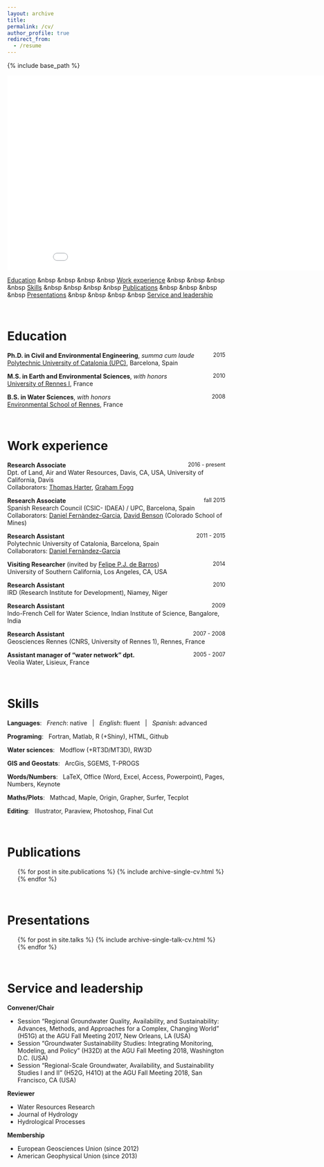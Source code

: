 ```yaml
---
layout: archive
title:
permalink: /cv/
author_profile: true
redirect_from:
  - /resume
---
```


{% include base_path %}

<iframe width="900" height="450" frameborder="0" scrolling="no" src="//plot.ly/~chenri/1.embed"></iframe>

[Education](#education) &nbsp &nbsp &nbsp &nbsp [Work experience](#work-experience) &nbsp &nbsp &nbsp &nbsp [Skills](#skills) &nbsp &nbsp &nbsp &nbsp [Publications](#publications) &nbsp &nbsp &nbsp &nbsp [Presentations](#presentations) &nbsp &nbsp &nbsp &nbsp [Service and leadership](#service-and-leadership)

<br/>

Education
======
**Ph.D. in Civil and Environmental Engineering**, *summa cum laude* <span style = "float:right; font-size:0.9em;">2015</span><br/>
[Polytechnic University of Catalonia (UPC)](https://h2ogeo.upc.edu/en/), Barcelona, Spain

**M.S. in Earth and Environmental Sciences**, *with honors* <span style = "float:right; font-size:0.9em;">2010</span><br/>
[University of Rennes I](https://geosciences.univ-rennes1.fr/en/geosciences-rennes-0), France

**B.S. in Water Sciences**, *with honors* <span style = "float:right; font-size:0.9em;">2008</span><br/>
[Environmental School of Rennes](https://www.ecole-eme.fr), France

<br/>

Work experience
======
**Research Associate** <span style = "float:right; font-size:0.9em;">2016 - present</span><br/>
Dpt. of Land, Air and Water Resources, Davis, CA, USA, University of California, Davis <br/>
Collaborators: [Thomas Harter](http://groundwater.ucdavis.edu/People/), [Graham Fogg](http://lawr.ucdavis.edu/people/faculty/fogg-graham)

**Research Associate** <span style = "float:right; font-size:0.9em;">fall 2015</span><br/>
Spanish Research Council (CSIC- IDAEA) / UPC, Barcelona, Spain <br/>
Collaborators: [Daniel Fernàndez-Garcia](https://scholar.google.com/citations?user=B8hhzusAAAAJ&hl=en), [David Benson](https://geology.mines.edu/project/benson-david/) (Colorado School of Mines)

**Research Assistant** <span style = "float:right; font-size:0.9em;">2011 - 2015</span> <br/>
Polytechnic University of Catalonia, Barcelona, Spain <br/>
Collaborators: [Daniel Fernàndez-Garcia](https://scholar.google.com/citations?user=B8hhzusAAAAJ&hl=en)

**Visiting Researcher** (invited by [Felipe P.J. de Barros](https://viterbi.usc.edu/directory/faculty/De-Barros/Felipe)) <span style = "float:right; font-size:0.9em;">2014</span> <br/>
University of Southern California, Los Angeles, CA, USA

**Research Assistant** <span style = "float:right; font-size:0.9em;">2010</span> <br/>
IRD (Research Institute for Development), Niamey, Niger

**Research Assistant** <span style = "float:right; font-size:0.9em;">2009</span> <br/>
Indo-French Cell for Water Science, Indian Institute of Science, Bangalore, India

**Research Assistant** <span style = "float:right; font-size:0.9em;">2007 - 2008</span> <br/>
Geosciences Rennes (CNRS, University of Rennes 1), Rennes, France

**Assistant manager of “water network” dpt.** <span style = "float:right; font-size:0.9em;">2005 - 2007</span> <br/>
Veolia Water, Lisieux, France

<br/>

Skills
======
**Languages**:&nbsp;&nbsp; *French*: native &nbsp; | &nbsp; *English*: fluent &nbsp; | &nbsp; *Spanish*: advanced

**Programing**:&nbsp;&nbsp; Fortran, Matlab, R (+Shiny), HTML, Github

**Water sciences**:&nbsp;&nbsp; Modflow (+RT3D/MT3D), RW3D

**GIS and Geostats**:&nbsp;&nbsp; ArcGis, SGEMS, T-PROGS

**Words/Numbers**:&nbsp;&nbsp; LaTeX, Office (Word, Excel, Access, Powerpoint), Pages, Numbers, Keynote

**Maths/Plots**:&nbsp;&nbsp; Mathcad, Maple, Origin, Grapher, Surfer, Tecplot

**Editing**:&nbsp;&nbsp; Illustrator, Paraview, Photoshop, Final Cut

<br/>

Publications
======
  <ul>{% for post in site.publications %}
    {% include archive-single-cv.html %}
  {% endfor %}</ul>

<br/>

Presentations
======
  <ul>{% for post in site.talks %}
    {% include archive-single-talk-cv.html %}
  {% endfor %}</ul>

<br/>

Service and leadership
======
**Convener/Chair**
* Session “Regional Groundwater Quality, Availability, and Sustainability: Advances, Methods, and Approaches for a Complex, Changing World” (H51G) at the AGU Fall Meeting 2017, New Orleans, LA (USA)
* Session “Groundwater Sustainability Studies: Integrating Monitoring, Modeling, and Policy” (H32D) at the AGU Fall Meeting 2018, Washington D.C. (USA)
* Session “Regional-Scale Groundwater, Availability, and Sustainability Studies I and II” (H52G, H41O) at the AGU Fall Meeting 2018, San Francisco, CA (USA)

**Reviewer**
* Water Resources Research
* Journal of Hydrology
* Hydrological Processes

**Membership**
* European Geosciences Union (since 2012)
* American Geophysical Union (since 2013)
